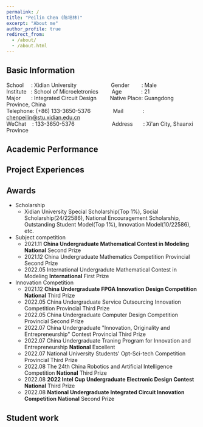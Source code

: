 ```yaml
---
permalink: /
title: "Peilin Chen (陈培林)"
excerpt: "About me"
author_profile: true
redirect_from: 
  - /about/
  - /about.html
---
```


## Basic Information
School&nbsp;&nbsp;&nbsp;&nbsp;&nbsp;:&nbsp;Xidian University&nbsp;&nbsp;&nbsp;&nbsp;&nbsp;&nbsp;&nbsp;&nbsp;&nbsp;&nbsp;&nbsp;&nbsp;&nbsp;&nbsp;&nbsp;&nbsp;&nbsp;&nbsp;&nbsp;&nbsp;&nbsp;&nbsp;&nbsp;Gender&nbsp;&nbsp;&nbsp;&nbsp;&nbsp;&nbsp;&nbsp;&nbsp;: Male                                                 
Institute&nbsp;&nbsp;&nbsp;:&nbsp;School of Microeletronics&nbsp;&nbsp;&nbsp;&nbsp;&nbsp;&nbsp;&nbsp;&nbsp;&nbsp;Age&nbsp;&nbsp;&nbsp;&nbsp;&nbsp;&nbsp;&nbsp;&nbsp;&nbsp;&nbsp;&nbsp;&nbsp;&nbsp;: 21                                                     
Major&nbsp;&nbsp;&nbsp;&nbsp;&nbsp;&nbsp;&nbsp;:&nbsp;Integrated Circuit Design&nbsp;&nbsp;&nbsp;&nbsp;&nbsp;&nbsp;&nbsp;&nbsp;&nbsp;Native Place: Guangdong Province, China      
Telephone:&nbsp;(+86) 133-3650-5376&nbsp;&nbsp;&nbsp;&nbsp;&nbsp;&nbsp;&nbsp;&nbsp;&nbsp;&nbsp;&nbsp;&nbsp;&nbsp;&nbsp;&nbsp;Mail&nbsp;&nbsp;&nbsp;&nbsp;&nbsp;&nbsp;&nbsp;&nbsp;&nbsp;&nbsp;&nbsp;&nbsp;&nbsp;: chenpeilin@stu.xidian.edu.cn                           
WeChat&nbsp;&nbsp;&nbsp;&nbsp;:&nbsp;133-3650-5376&nbsp;&nbsp;&nbsp;&nbsp;&nbsp;&nbsp;&nbsp;&nbsp;&nbsp;&nbsp;&nbsp;&nbsp;&nbsp;&nbsp;&nbsp;&nbsp;&nbsp;&nbsp;&nbsp;&nbsp;&nbsp;&nbsp;&nbsp;&nbsp;&nbsp;Address&nbsp;&nbsp;&nbsp;&nbsp;&nbsp;&nbsp;&nbsp;: Xi'an City, Shaanxi Province 

## Academic Performance


## Project Experiences



## Awards
* Scholarship
  - Xidian University Special Scholarship(Top 1%), Social Scholarship(24/22586), National Encouragement Scholarship, Outstanding Student Model(Top 1%), Innovation Model(10/22586), etc.
* Subject competition
  - 2021.11 **China Undergraduate Mathematical Contest in Modeling** **National** Second Prize
  - 2021.12 China Undergraduate Mathematics Competition Provincial Second Prize
  - 2022.05 International Undergradute Mathematical Contest in Modeling **International** First Prize
* Innovation Competition
  - 2021.12 **China Undergraduate FPGA Innovation Design Competition** **National** Third Prize
  - 2022.05 China Undergraduate Service Outsourcing Innovation Competition Provincial Third Prize
  - 2022.05 China Undergraduate Computer Design Competition Provincial Second Prize
  - 2022.07 China Undergraduate "Innovation, Originality and Entrepreneurship" Contest Provincial Third Prize
  - 2022.07 China Undergraduate Traning Program for Innovation and Entrepreneurship **National** Excellent
  - 2022.07 National University Students' Opt-Sci-tech Competition Provincial Third Prize
  - 2022.08 The 24th China Robotics and Artificial Intelligence Competition **National** Third Prize
  - 2022.08 **2022 Intel Cup Undergraduate Electronic Design Contest** **National** Third Prize
  - 2022.08 **National Undergraduate Integrated Circuit Innovation Competition** **National** Second Prize
## Student work


